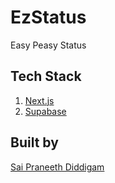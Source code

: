 # EzStatus
Easy Peasy Status

## Tech Stack
1. [Next.js](https://nextjs.org/)
2. [Supabase](https://supabase.com/)

## Built by
[Sai Praneeth Diddigam](https://saipraneeth.in/)